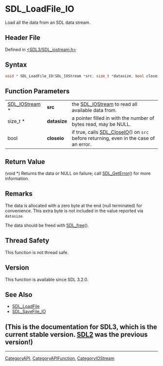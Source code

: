 # SDL_LoadFile_IO

Load all the data from an SDL data stream.

## Header File

Defined in [<SDL3/SDL_iostream.h>](https://github.com/libsdl-org/SDL/blob/main/include/SDL3/SDL_iostream.h)

## Syntax

```c
void * SDL_LoadFile_IO(SDL_IOStream *src, size_t *datasize, bool closeio);
```

## Function Parameters

|                                |              |                                                                                                      |
| ------------------------------ | ------------ | ---------------------------------------------------------------------------------------------------- |
| [SDL_IOStream](SDL_IOStream) * | **src**      | the [SDL_IOStream](SDL_IOStream) to read all available data from.                                    |
| size_t *                       | **datasize** | a pointer filled in with the number of bytes read, may be NULL.                                      |
| bool                           | **closeio**  | if true, calls [SDL_CloseIO](SDL_CloseIO)() on `src` before returning, even in the case of an error. |

## Return Value

(void *) Returns the data or NULL on failure; call
[SDL_GetError](SDL_GetError)() for more information.

## Remarks

The data is allocated with a zero byte at the end (null terminated) for
convenience. This extra byte is not included in the value reported via
`datasize`.

The data should be freed with [SDL_free](SDL_free)().

## Thread Safety

This function is not thread safe.

## Version

This function is available since SDL 3.2.0.

## See Also

- [SDL_LoadFile](SDL_LoadFile)
- [SDL_SaveFile_IO](SDL_SaveFile_IO)


## (This is the documentation for SDL3, which is the current stable version. [SDL2](https://wiki.libsdl.org/SDL2/) was the previous version!)



----
[CategoryAPI](CategoryAPI), [CategoryAPIFunction](CategoryAPIFunction), [CategoryIOStream](CategoryIOStream)


